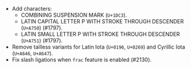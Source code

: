 * Add characters:
  - COMBINING SUSPENSION MARK (`U+1DC3`).
  - LATIN CAPITAL LETTER P WITH STROKE THROUGH DESCENDER (`U+A750`) (#1797).
  - LATIN SMALL LETTER P WITH STROKE THROUGH DESCENDER (`U+A751`) (#1797).
* Remove tailless variants for Latin Iota (`U+0196`, `U+0269`) and Cyrillic Iota (`U+A646`, `U+A647`).
* Fix slash ligations when `frac` feature is enabled (#2130).
